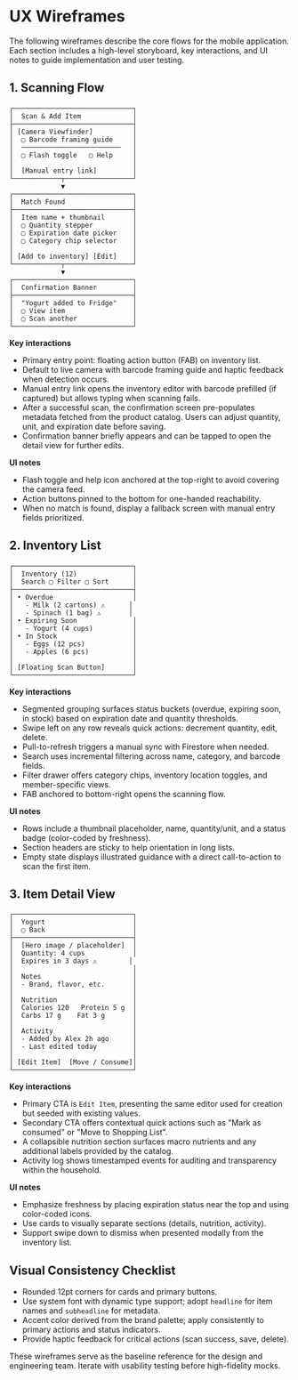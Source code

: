 # UX Wireframes

The following wireframes describe the core flows for the mobile application. Each section includes a high-level storyboard, key interactions, and UI notes to guide implementation and user testing.

## 1. Scanning Flow

```
┌──────────────────────────────┐
│  Scan & Add Item             │
├──────────────────────────────┤
│ [Camera Viewfinder]          │
│  ▢ Barcode framing guide     │
│  ─────────────────────────   │
│  ▢ Flash toggle   ▢ Help     │
│                              │
│  [Manual entry link]         │
└────────────┬─────────────────┘
             ▼
┌──────────────────────────────┐
│  Match Found                 │
├──────────────────────────────┤
│  Item name + thumbnail       │
│  ▢ Quantity stepper          │
│  ▢ Expiration date picker    │
│  ▢ Category chip selector    │
│                              │
│ [Add to inventory] [Edit]    │
└────────────┬─────────────────┘
             ▼
┌──────────────────────────────┐
│  Confirmation Banner         │
├──────────────────────────────┤
│  "Yogurt added to Fridge"    │
│  ▢ View item                 │
│  ▢ Scan another              │
└──────────────────────────────┘
```

**Key interactions**

- Primary entry point: floating action button (FAB) on inventory list.
- Default to live camera with barcode framing guide and haptic feedback when detection occurs.
- Manual entry link opens the inventory editor with barcode prefilled (if captured) but allows typing when scanning fails.
- After a successful scan, the confirmation screen pre-populates metadata fetched from the product catalog. Users can adjust quantity, unit, and expiration date before saving.
- Confirmation banner briefly appears and can be tapped to open the detail view for further edits.

**UI notes**

- Flash toggle and help icon anchored at the top-right to avoid covering the camera feed.
- Action buttons pinned to the bottom for one-handed reachability.
- When no match is found, display a fallback screen with manual entry fields prioritized.

## 2. Inventory List

```
┌──────────────────────────────┐
│  Inventory (12)              │
│  Search ▢ Filter ▢ Sort      │
├──────────────────────────────┤
│ • Overdue                    │
│   - Milk (2 cartons) ⚠︎      │
│   - Spinach (1 bag) ⚠︎       │
│ • Expiring Soon              │
│   - Yogurt (4 cups)          │
│ • In Stock                   │
│   - Eggs (12 pcs)            │
│   - Apples (6 pcs)           │
│                              │
│ [Floating Scan Button]       │
└──────────────────────────────┘
```

**Key interactions**

- Segmented grouping surfaces status buckets (overdue, expiring soon, in stock) based on expiration date and quantity thresholds.
- Swipe left on any row reveals quick actions: decrement quantity, edit, delete.
- Pull-to-refresh triggers a manual sync with Firestore when needed.
- Search uses incremental filtering across name, category, and barcode fields.
- Filter drawer offers category chips, inventory location toggles, and member-specific views.
- FAB anchored to bottom-right opens the scanning flow.

**UI notes**

- Rows include a thumbnail placeholder, name, quantity/unit, and a status badge (color-coded by freshness).
- Section headers are sticky to help orientation in long lists.
- Empty state displays illustrated guidance with a direct call-to-action to scan the first item.

## 3. Item Detail View

```
┌──────────────────────────────┐
│  Yogurt                      │
│  ▢ Back                      │
├──────────────────────────────┤
│  [Hero image / placeholder]  │
│  Quantity: 4 cups            │
│  Expires in 3 days ⚠︎        │
│                              │
│  Notes                       │
│  - Brand, flavor, etc.       │
│                              │
│  Nutrition                   │
│  Calories 120   Protein 5 g  │
│  Carbs 17 g    Fat 3 g       │
│                              │
│  Activity                    │
│  - Added by Alex 2h ago      │
│  - Last edited today         │
│                              │
│ [Edit Item]  [Move / Consume]│
└──────────────────────────────┘
```

**Key interactions**

- Primary CTA is `Edit Item`, presenting the same editor used for creation but seeded with existing values.
- Secondary CTA offers contextual quick actions such as "Mark as consumed" or "Move to Shopping List".
- A collapsible nutrition section surfaces macro nutrients and any additional labels provided by the catalog.
- Activity log shows timestamped events for auditing and transparency within the household.

**UI notes**

- Emphasize freshness by placing expiration status near the top and using color-coded icons.
- Use cards to visually separate sections (details, nutrition, activity).
- Support swipe down to dismiss when presented modally from the inventory list.

## Visual Consistency Checklist

- Rounded 12pt corners for cards and primary buttons.
- Use system font with dynamic type support; adopt `headline` for item names and `subheadline` for metadata.
- Accent color derived from the brand palette; apply consistently to primary actions and status indicators.
- Provide haptic feedback for critical actions (scan success, save, delete).

These wireframes serve as the baseline reference for the design and engineering team. Iterate with usability testing before high-fidelity mocks.
